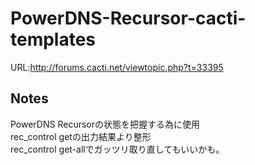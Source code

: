 # PowerDNS-Recursor-cacti-templates
URL:http://forums.cacti.net/viewtopic.php?t=33395

## Notes
PowerDNS Recursorの状態を把握する為に使用<br>
rec_control getの出力結果より整形<br>
rec_control get-allでガッツリ取り直してもいいかも。<br>
